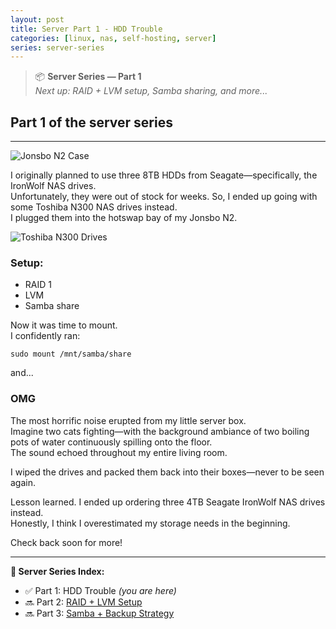 ```yaml
---
layout: post
title: Server Part 1 - HDD Trouble
categories: [linux, nas, self-hosting, server]
series: server-series
---
```


> 📦 **Server Series — Part 1**  
> *Next up: RAID + LVM setup, Samba sharing, and more...*

## Part 1 of the server series  
___  

![Jonsbo N2 Case](https://www.jonsbo.com/Upfiles/Prod_X/2022111754166.webp)

I originally planned to use three 8TB HDDs from Seagate—specifically, the IronWolf NAS drives.  
Unfortunately, they were out of stock for weeks. So, I ended up going with some Toshiba N300 NAS drives instead.  
I plugged them into the hotswap bay of my Jonsbo N2.

![Toshiba N300 Drives](<https://storage.toshiba.com/images/consumer-hdd-internal/bdrive-(5).png>)


### Setup:
- RAID 1  
- LVM  
- Samba share  

Now it was time to mount.  
I confidently ran:

```
sudo mount /mnt/samba/share
```

and...

### OMG  
The most horrific noise erupted from my little server box.  
Imagine two cats fighting—with the background ambiance of two boiling pots of water continuously spilling onto the floor.  
The sound echoed throughout my entire living room.

I wiped the drives and packed them back into their boxes—never to be seen again.  

Lesson learned. I ended up ordering three 4TB Seagate IronWolf NAS drives instead.  
Honestly, I think I overestimated my storage needs in the beginning.

Check back soon for more!

---

**🧭 Server Series Index:**
- ✅ Part 1: HDD Trouble *(you are here)*
- 🔜 Part 2: [RAID + LVM Setup](/server/part-2-raid-lvm-setup/)
- 🔜 Part 3: [Samba + Backup Strategy](/server/part-3-samba-backup/)
